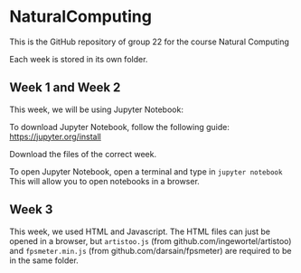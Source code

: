 # NaturalComputing
This is the GitHub repository of group 22 for the course Natural Computing

Each week is stored in its own folder.


## Week 1 and Week 2
This week, we will be using Jupyter Notebook:

To download Jupyter Notebook, follow the following guide: 
https://jupyter.org/install

Download the files of the correct week.

To open Jupyter Notebook, open a terminal and type in
```jupyter notebook```
This will allow you to open notebooks in a browser.

## Week 3

This week, we used HTML and Javascript. The HTML files can just be opened in a browser, but ```artistoo.js``` (from github.com/ingewortel/artistoo) and ```fpsmeter.min.js``` (from github.com/darsain/fpsmeter) are required to be in the same folder. 
